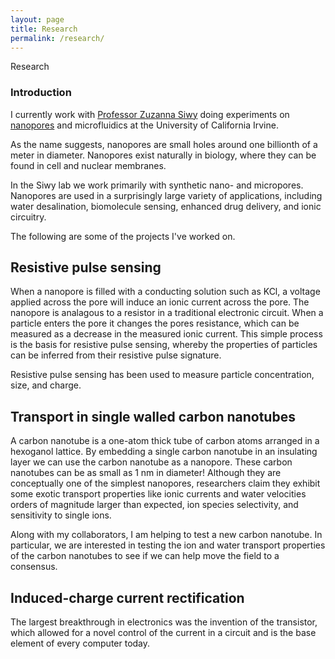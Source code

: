 ```yaml
---
layout: page
title: Research
permalink: /research/
---
```


Research

### Introduction

I currently work with [Professor Zuzanna Siwy](http://www.physics.uci.edu/~zsiwy/) doing experiments on [nanopores](https://en.wikipedia.org/wiki/Nanopore) and microfluidics at the University of California Irvine.

As the name suggests, nanopores are small holes around one billionth of a meter in diameter. Nanopores exist naturally in biology, where they can be found in cell and nuclear membranes.

In the Siwy lab we work primarily with synthetic nano- and micropores. Nanopores are used in a surprisingly large variety of applications, including water desalination, biomolecule sensing, enhanced drug delivery, and ionic circuitry. 

The following are some of the projects I've worked on.

## Resistive pulse sensing

When a nanopore is filled with a conducting solution such as KCl, a voltage applied across the pore will induce an ionic current across the pore. The nanopore is analagous to a resistor in a traditional electronic circuit. When a particle enters the pore it changes the pores resistance, which can be measured as a decrease in the measured ionic current. This simple process is the basis for resistive pulse sensing, whereby the properties of particles can be inferred from their resistive pulse signature.

Resistive pulse sensing has been used to measure particle concentration, size, and charge.

## Transport in single walled carbon nanotubes

A carbon nanotube is a one-atom thick tube of carbon atoms arranged in a hexoganol lattice. By embedding a single carbon nanotube in an insulating layer we can use the carbon nanotube as a nanopore. These carbon nanotubes can be as small as 1 nm in diameter! Although they are conceptually one of the simplest nanopores, researchers claim they exhibit some exotic transport properties like ionic currents and water velocities orders of magnitude larger than expected, ion species selectivity, and sensitivity to single ions.

Along with my collaborators, I am helping to test a new carbon nanotube. In particular, we are interested in testing the ion and water transport properties of the carbon nanotubes to see if we can help move the field to a consensus. 

## Induced-charge current rectification

The largest breakthrough in electronics was the invention of the transistor, which allowed for a novel control of the current in a circuit and is the base element of every computer today.


